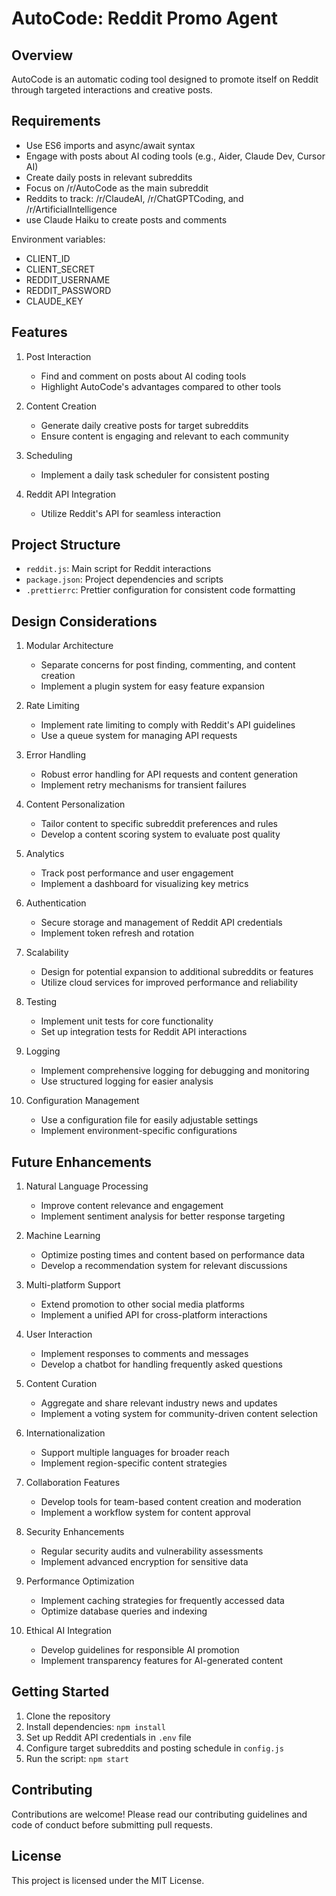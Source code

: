 # AutoCode: Reddit Promo Agent

## Overview

AutoCode is an automatic coding tool designed to promote itself on Reddit through targeted
interactions and creative posts.

## Requirements

-   Use ES6 imports and async/await syntax
-   Engage with posts about AI coding tools (e.g., Aider, Claude Dev, Cursor AI)
-   Create daily posts in relevant subreddits
-   Focus on /r/AutoCode as the main subreddit
-   Reddits to track: /r/ClaudeAI, /r/ChatGPTCoding, and /r/ArtificialIntelligence
-   use Claude Haiku to create posts and comments

Environment variables:

-   CLIENT_ID
-   CLIENT_SECRET
-   REDDIT_USERNAME
-   REDDIT_PASSWORD
-   CLAUDE_KEY

## Features

1. Post Interaction

    - Find and comment on posts about AI coding tools
    - Highlight AutoCode's advantages compared to other tools

2. Content Creation

    - Generate daily creative posts for target subreddits
    - Ensure content is engaging and relevant to each community

3. Scheduling

    - Implement a daily task scheduler for consistent posting

4. Reddit API Integration
    - Utilize Reddit's API for seamless interaction

## Project Structure

-   `reddit.js`: Main script for Reddit interactions
-   `package.json`: Project dependencies and scripts
-   `.prettierrc`: Prettier configuration for consistent code formatting

## Design Considerations

1. Modular Architecture

    - Separate concerns for post finding, commenting, and content creation
    - Implement a plugin system for easy feature expansion

2. Rate Limiting

    - Implement rate limiting to comply with Reddit's API guidelines
    - Use a queue system for managing API requests

3. Error Handling

    - Robust error handling for API requests and content generation
    - Implement retry mechanisms for transient failures

4. Content Personalization

    - Tailor content to specific subreddit preferences and rules
    - Develop a content scoring system to evaluate post quality

5. Analytics

    - Track post performance and user engagement
    - Implement a dashboard for visualizing key metrics

6. Authentication

    - Secure storage and management of Reddit API credentials
    - Implement token refresh and rotation

7. Scalability

    - Design for potential expansion to additional subreddits or features
    - Utilize cloud services for improved performance and reliability

8. Testing

    - Implement unit tests for core functionality
    - Set up integration tests for Reddit API interactions

9. Logging

    - Implement comprehensive logging for debugging and monitoring
    - Use structured logging for easier analysis

10. Configuration Management
    - Use a configuration file for easily adjustable settings
    - Implement environment-specific configurations

## Future Enhancements

1. Natural Language Processing

    - Improve content relevance and engagement
    - Implement sentiment analysis for better response targeting

2. Machine Learning

    - Optimize posting times and content based on performance data
    - Develop a recommendation system for relevant discussions

3. Multi-platform Support

    - Extend promotion to other social media platforms
    - Implement a unified API for cross-platform interactions

4. User Interaction

    - Implement responses to comments and messages
    - Develop a chatbot for handling frequently asked questions

5. Content Curation

    - Aggregate and share relevant industry news and updates
    - Implement a voting system for community-driven content selection

6. Internationalization

    - Support multiple languages for broader reach
    - Implement region-specific content strategies

7. Collaboration Features

    - Develop tools for team-based content creation and moderation
    - Implement a workflow system for content approval

8. Security Enhancements

    - Regular security audits and vulnerability assessments
    - Implement advanced encryption for sensitive data

9. Performance Optimization

    - Implement caching strategies for frequently accessed data
    - Optimize database queries and indexing

10. Ethical AI Integration
    - Develop guidelines for responsible AI promotion
    - Implement transparency features for AI-generated content

## Getting Started

1. Clone the repository
2. Install dependencies: `npm install`
3. Set up Reddit API credentials in `.env` file
4. Configure target subreddits and posting schedule in `config.js`
5. Run the script: `npm start`

## Contributing

Contributions are welcome! Please read our contributing guidelines and code of conduct before
submitting pull requests.

## License

This project is licensed under the MIT License.

